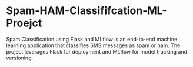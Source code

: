 # Spam-HAM-Classififcation-ML-Proejct
Spam Classification using Flask and MLflow is an end-to-end machine learning application that classifies SMS messages as spam or ham. The project leverages Flask for deployment and MLflow for model tracking and versioning.
